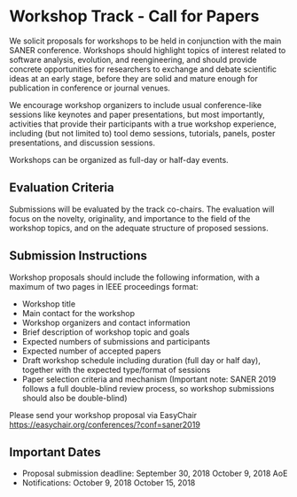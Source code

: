 <Carousel :perPage="1" :loop="true" :autoplay="true" :autoplayTimeout="3000">
  <Slide v-for="img in imgs" :key="img"><img :src="img"/></Slide>
</Carousel>

# Workshop Track - Call for Papers

We solicit proposals for workshops to be held in conjunction with the main SANER conference. Workshops should highlight topics of interest related to software analysis, evolution, and reengineering, and should provide concrete opportunities for researchers to exchange and debate scientific ideas at an early stage, before they are solid and mature enough for publication in conference or journal venues.

We encourage workshop organizers to include usual conference-like sessions like keynotes and paper presentations, but most importantly, activities that provide their participants with a true workshop experience, including (but not limited to) tool demo sessions, tutorials, panels, poster presentations, and discussion sessions.

Workshops can be organized as full-day or half-day events.


## Evaluation Criteria

Submissions will be evaluated by the track co-chairs. The evaluation will focus on the novelty, originality, and importance to the field of the workshop topics, and on the adequate structure of proposed sessions.


## Submission Instructions
Workshop proposals should include the following information, with a maximum of two pages in IEEE proceedings format:

- Workshop title
- Main contact for the workshop
- Workshop organizers and contact information
- Brief description of workshop topic and goals
- Expected numbers of submissions and participants
- Expected number of accepted papers
- Draft workshop schedule including duration (full day or half day), together with the expected type/format of sessions
- Paper selection criteria and mechanism (Important note: SANER 2019 follows a full double-blind review process, so workshop submissions should also be double-blind)

Please send your workshop proposal via EasyChair https://easychair.org/conferences/?conf=saner2019

## Important Dates

- Proposal submission deadline: September 30, 2018 October 9, 2018 AoE
- Notifications: October 9, 2018 October 15, 2018

<script>
import { Carousel, Slide } from 'vue-carousel'

export default {
  components: {
    Carousel,
    Slide
  },
  
  data () {
    return {
      swiperOption: {},
      imgs: [
        'https://saner2019.github.io/img_system/ZJU-overview-words-white.jpeg',
        'https://saner2019.github.io/img_system/002-wods.jpeg',
        'https://saner2019.github.io/img_system/003-words.jpg',
      ]
    }
  },
}
</script>
